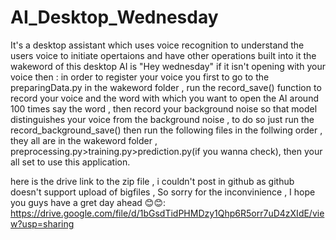 # AI_Desktop_Wednesday

It's a desktop assistant which uses voice recognition to understand the users voice to initiate opertaions and have other operations built into it
the wakeword of this desktop AI is "Hey wednesday"
if it isn't opening with your voice then :
in order to register your voice you first to go to the preparingData.py in the wakeword folder , run the record_save() function to record your voice and the word with which you want to open the AI around 100 times say the word , then record your background noise so that model distinguishes your voice from the background noise , to do so just run the record_background_save()
then run the following files in the follwing order , they all are in the wakeword folder , 
preprocessing.py>training.py>prediction.py(if you wanna check), then your all set to use this application.




here is the drive link to the zip file , i couldn't post in github as github doesn't support upload of bigfiles , So sorry for the inconvinience , I hope you guys have a gret day ahead 😊😊:
https://drive.google.com/file/d/1bGsdTidPHMDzy1Qhp6R5orr7uD4zXIdE/view?usp=sharing
